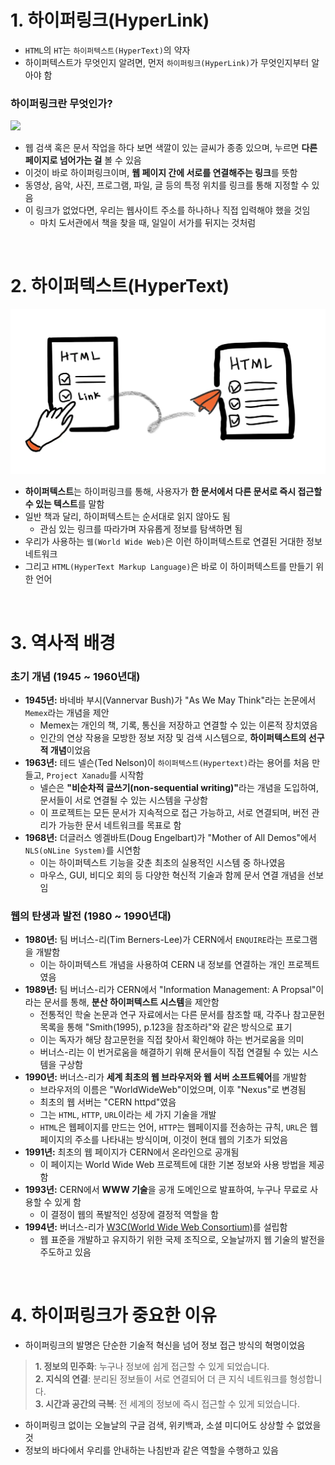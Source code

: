 # 1. 하이퍼링크(HyperLink)

- `HTML`의 `HT`는 `하이퍼텍스트(HyperText)`의 약자
- 하이퍼텍스트가 무엇인지 알려면, 먼저 `하이퍼링크(HyperLink)`가 무엇인지부터 알아야 함

### 하이퍼링크란 무엇인가?

<img src="https://img.uxcel.com/tags/hyperlink-1698155250265-2x.jpg" width="1200">  

- 웹 검색 혹은 문서 작업을 하다 보면 색깔이 있는 글씨가 종종 있으며, 누르면 <b>다른 페이지로 넘어가는 걸</b> 볼 수 있음
- 이것이 바로 하이퍼링크이며, <b>웹 페이지 간에 서로를 연결해주는 링크</b>를 뜻함
- 동영상, 음악, 사진, 프로그램, 파일, 글 등의 특정 위치를 링크를 통해 지정할 수 있음
- 이 링크가 없었다면, 우리는 웹사이트 주소를 하나하나 직접 입력해야 했을 것임
    - 마치 도서관에서 책을 찾을 때, 일일이 서가를 뒤지는 것처럼

<br>

# 2. 하이퍼텍스트(HyperText)

![HyperText](/Resources/Images/Hypertext.png)  

- <b>하이퍼텍스트</b>는 하이퍼링크를 통해, 사용자가 <b>한 문서에서 다른 문서로 즉시 접근할 수 있는 텍스트</b>를 말함
- 일반 책과 달리, 하이퍼텍스트는 순서대로 읽지 않아도 됨
    - 관심 있는 링크를 따라가며 자유롭게 정보를 탐색하면 됨
- 우리가 사용하는 `웹(World Wide Web)`은 이런 하이퍼텍스트로 연결된 거대한 정보 네트워크
- 그리고 `HTML(HyperText Markup Language)`은 바로 이 하이퍼텍스트를 만들기 위한 언어

<br>

# 3. 역사적 배경
### 초기 개념 (1945 ~ 1960년대)

- <b>1945년:</b> 바네바 부시(Vannervar Bush)가 "As We May Think"라는 논문에서 `Memex`라는 개념을 제안
    - Memex는 개인의 책, 기록, 통신을 저장하고 연결할 수 있는 이론적 장치였음
    - 인간의 연상 작용을 모방한 정보 저장 및 검색 시스템으로, <b>하이퍼텍스트의 선구적 개념</b>이었음
- <b>1963년:</b> 테드 넬슨(Ted Nelson)이 `하이퍼텍스트(Hypertext)`라는 용어를 처음 만들고, `Project Xanadu`를 시작함
    - 넬슨은 <b>"비순차적 글쓰기(non-sequential writing)"</b>라는 개념을 도입하여, 문서들이 서로 연결될 수 있는 시스템을 구상함
    - 이 프로젝트는 모든 문서가 지속적으로 접근 가능하고, 서로 연결되며, 버전 관리가 가능한 문서 네트워크를 목표로 함
- <b>1968년:</b> 더글러스 엥겔바트(Doug Engelbart)가 "Mother of All Demos"에서 `NLS(oNLine System)`를 시연함
    - 이는 하이퍼텍스트 기능을 갖춘 최초의 실용적인 시스템 중 하나였음
    - 마우스, GUI, 비디오 회의 등 다양한 혁신적 기술과 함께 문서 연결 개념을 선보임

### 웹의 탄생과 발전 (1980 ~ 1990년대)

- <b>1980년:</b> 팀 버너스-리(Tim Berners-Lee)가 CERN에서 `ENQUIRE`라는 프로그램을 개발함
    - 이는 하이퍼텍스트 개념을 사용하여 CERN 내 정보를 연결하는 개인 프로젝트였음
- <b>1989년:</b> 팀 버너스-리가 CERN에서 "Information Management: A Propsal"이라는 문서를 통해, <b>분산 하이퍼텍스트 시스템</b>을 제안함
    - 전통적인 학술 논문과 연구 자료에서는 다른 문서를 참조할 때, 각주나 참고문헌 목록을 통해 "Smith(1995), p.123을 참조하라"와 같은 방식으로 표기
    - 이는 독자가 해당 참고문헌을 직접 찾아서 확인해야 하는 번거로움을 의미
    - 버너스-리는 이 번거로움을 해결하기 위해 문서들이 직접 연결될 수 있는 시스템을 구상함
- <b>1990년:</b> 버너스-리가 <b>세계 최초의 웹 브라우저와 웹 서버 소프트웨어</b>를 개발함
    - 브라우저의 이름은 "WorldWideWeb"이었으며, 이후 "Nexus"로 변경됨
    - 최초의 웹 서버는 "CERN httpd"였음
    - 그는 `HTML`, `HTTP`, `URL`이라는 세 가지 기술을 개발
    - `HTML`은 웹페이지를 만드는 언어, `HTTP`는 웹페이지를 전송하는 규칙, `URL`은 웹페이지의 주소를 나타내는 방식이며, 이것이 현대 웹의 기초가 되었음
- <b>1991년:</b> 최초의 웹 페이지가 CERN에서 온라인으로 공개됨
    - 이 페이지는 World Wide Web 프로젝트에 대한 기본 정보와 사용 방법을 제공함
- <b>1993년:</b> CERN에서 <b>WWW 기술</b>을 공개 도메인으로 발표하여, 누구나 무료로 사용할 수 있게 함
    - 이 결정이 웹의 폭발적인 성장에 결정적 역할을 함
- <b>1994년:</b> 버너스-리가 [W3C(World Wide Web Consortium)](https://www.w3.org/)를 설립함
    - 웹 표준을 개발하고 유지하기 위한 국제 조직으로, 오늘날까지 웹 기술의 발전을 주도하고 있음

<br>

# 4. 하이퍼링크가 중요한 이유

- 하이퍼링크의 발명은 단순한 기술적 혁신을 넘어 정보 접근 방식의 혁명이었음

> <b>1. 정보의 민주화</b>: 누구나 정보에 쉽게 접근할 수 있게 되었습니다.  
> <b>2. 지식의 연결</b>: 분리된 정보들이 서로 연결되어 더 큰 지식 네트워크를 형성합니다.  
> <b>3. 시간과 공간의 극복</b>: 전 세계의 정보에 즉시 접근할 수 있게 되었습니다.  

- 하이퍼링크 없이는 오늘날의 구글 검색, 위키백과, 소셜 미디어도 상상할 수 없었을 것
- 정보의 바다에서 우리를 안내하는 나침반과 같은 역할을 수행하고 있음

